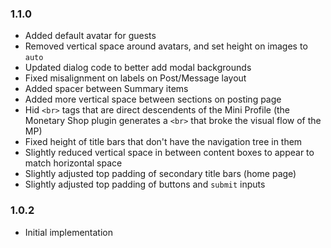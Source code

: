 ### 1.1.0
- Added default avatar for guests
- Removed vertical space around avatars, and set height on images to `auto`
- Updated dialog code to better add modal backgrounds
- Fixed misalignment on labels on Post/Message layout
- Added spacer between Summary items
- Added more vertical space between sections on posting page
- Hid `<br>` tags that are direct descendents of the Mini Profile
  (the Monetary Shop plugin generates a `<br>` that broke the visual flow of the MP)
- Fixed height of title bars that don't have the navigation tree in them
- Slightly reduced vertical space in between content boxes to appear to match horizontal space
- Slightly adjusted top padding of secondary title bars (home page)
- Slightly adjusted top padding of buttons and `submit` inputs

### 1.0.2
- Initial implementation